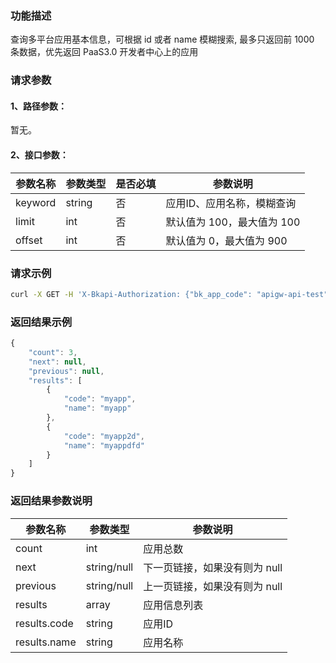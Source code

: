 ### 功能描述
查询多平台应用基本信息，可根据 id 或者 name 模糊搜索, 最多只返回前 1000 条数据，优先返回 PaaS3.0 开发者中心上的应用

### 请求参数

#### 1、路径参数：
暂无。

#### 2、接口参数：
| 参数名称      | 参数类型     | 是否必填 | 参数说明                           |
|---------------|--------------|---------|--------------------------------|
| keyword       | string       | 否      | 应用ID、应用名称，模糊查询 |
| limit         | int          | 否      | 默认值为 100，最大值为 100 |
| offset        | int          | 否      | 默认值为 0，最大值为 900 |

### 请求示例
```bash
curl -X GET -H 'X-Bkapi-Authorization: {"bk_app_code": "apigw-api-test", "bk_app_secret": "***"}' --insecure https://bkapi.example.com/api/bkpaas3/prod/system/uni_applications/list/minimal/
```

### 返回结果示例
```javascript
{
    "count": 3,
    "next": null,
    "previous": null,
    "results": [
        {
            "code": "myapp",
            "name": "myapp"
        },
        {
            "code": "myapp2d",
            "name": "myappdfd"
        }
    ]
}
```

### 返回结果参数说明
| 参数名称      | 参数类型     | 参数说明                           |
|---------------|--------------|--------------------------------|
| count         | int          | 应用总数 |
| next          | string/null  | 下一页链接，如果没有则为 null |
| previous      | string/null  | 上一页链接，如果没有则为 null |
| results       | array        | 应用信息列表 |
| results.code  | string       | 应用ID |
| results.name  | string       | 应用名称 |